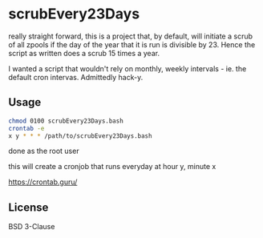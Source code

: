 # scrubEvery23Days

really straight forward, this is a project that, by default, will initiate a scrub of all zpools if the day of the year that it is run is divisible by 23. Hence the script as written does a scrub 15 times a year.

I wanted a script that wouldn't rely on monthly, weekly intervals - ie. the default cron intervas. Admittedly hack-y.

## Usage

```bash
chmod 0100 scrubEvery23Days.bash
crontab -e
x y * * * /path/to/scrubEvery23Days.bash
```
done as the root user

this will create a cronjob that runs everyday at hour y, minute x

https://crontab.guru/

## License

BSD 3-Clause
